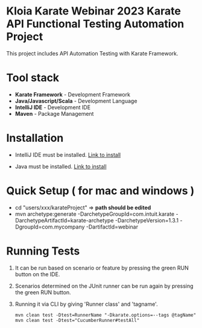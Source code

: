 # Kloia Karate Webinar 2023 Karate API Functional Testing Automation Project
   
   This project includes API Automation Testing with Karate Framework.

# Tool stack

* **Karate Framework** - Development Framework
* **Java/Javascript/Scala** - Development Language
* **IntelliJ IDE** - Development IDE
* **Maven** - Package Management

# Installation

* IntelliJ IDE must be installed. <a href="https://www.jetbrains.com/idea/download/">Link to install</a>

* Java must be installed. <a href="https://www.oracle.com/java/technologies/downloads/#java8">Link to install</a>


# Quick Setup ( for mac and windows )

* cd "users/xxx/karateProject" => **path should be edited**
* mvn archetype:generate -DarchetypeGroupId=com.intuit.karate -DarchetypeArtifactId=karate-archetype -DarchetypeVersion=1.3.1 -DgroupId=com.mycompany -DartifactId=webinar

# Running Tests

1. It can be run based on scenario or feature by pressing the green RUN button on the IDE.


2. Scenarios determined on the JUnit runner can be run again by pressing the green RUN button.


3. Running it via CLI by giving 'Runner class' and 'tagname'.

   `mvn clean test -Dtest=RunnerName "-Dkarate.options=--tags @tagName"`
   `mvn clean test -Dtest="CucumberRunner#testAll"`
